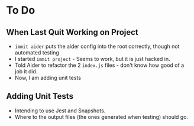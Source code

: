 # To Do

## When Last Quit Working on Project

- `immit aider` puts the aider config into the root correctly, though not automated testing
- I started `immit project` - Seems to work, but it is just hacked in.
- Told Aider to refactor the 2 `index.js` files - don't know how good of a job it did.
- Now, I am adding unit tests

## Adding Unit Tests

- Intending to use Jest and Snapshots.
- Where to the output files (the ones generated when testing) should go.

